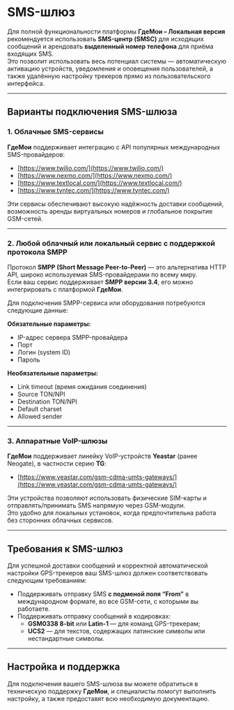# SMS-шлюз

Для полной функциональности платформы **ГдеМои – Локальная версия** рекомендуется использовать **SMS-центр (SMSC)** для исходящих сообщений и арендовать **выделенный номер телефона** для приёма входящих SMS.  
Это позволит использовать весь потенциал системы — автоматическую активацию устройств, уведомления и оповещения пользователей, а также удалённую настройку трекеров прямо из пользовательского интерфейса.

---

## Варианты подключения SMS-шлюза

### 1. **Облачные SMS-сервисы**

**ГдеМои** поддерживает интеграцию с API популярных международных SMS-провайдеров:

* [https://www.twilio.com/](https://www.twilio.com/)  
* [https://www.nexmo.com/](https://www.nexmo.com/)  
* [https://www.textlocal.com/](https://www.textlocal.com/) 
* [https://www.tyntec.com/](https://www.tyntec.com/)  

Эти сервисы обеспечивают высокую надёжность доставки сообщений, возможность аренды виртуальных номеров и глобальное покрытие GSM-сетей.

---

### 2. **Любой облачный или локальный сервис с поддержкой протокола SMPP**

Протокол **SMPP (Short Message Peer-to-Peer)** — это альтернатива HTTP API, широко используемая SMS-провайдерами по всему миру.  
Если ваш сервис поддерживает **SMPP версии 3.4**, его можно интегрировать с платформой **ГдеМои**.

Для подключения SMPP-сервиса или оборудования потребуются следующие данные:

**Обязательные параметры:**
* IP-адрес сервера SMPP-провайдера  
* Порт  
* Логин (system ID)  
* Пароль  

**Необязательные параметры:**
* Link timeout (время ожидания соединения)  
* Source TON/NPI  
* Destination TON/NPI  
* Default charset  
* Allowed sender  

---

### 3. **Аппаратные VoIP-шлюзы**

**ГдеМои** поддерживает линейку VoIP-устройств **Yeastar** (ранее Neogate), в частности серию **TG**:  
* [https://www.yeastar.com/gsm-cdma-umts-gateways/](https://www.yeastar.com/gsm-cdma-umts-gateways/)

Эти устройства позволяют использовать физические SIM-карты и отправлять/принимать SMS напрямую через GSM-модули.  
Это удобно для локальных установок, когда предпочтительна работа без сторонних облачных сервисов.

---

## Требования к SMS-шлюз

Для успешной доставки сообщений и корректной автоматической настройки GPS-трекеров ваш SMS-шлюз должен соответствовать следующим требованиям:

* Поддерживать отправку SMS **с подменой поля “From”** в международном формате, во все GSM-сети, с которыми вы работаете.  
* Поддерживать отправку сообщений в кодировках:  
  * **GSM0338 8-bit** или **Latin-1** — для команд GPS-трекерам;  
  * **UCS2** — для текстов, содержащих латинские символы или нестандартные символы.  

---

## Настройка и поддержка

Для подключения вашего SMS-шлюза вы можете обратиться в техническую поддержку **ГдеМои**, и специалисты помогут выполнить настройку, а также предоставят всю необходимую документацию.
